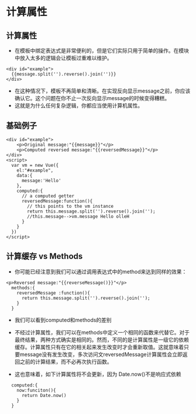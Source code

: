 # 计算属性
## 计算属性
- 在模板中绑定表达式是非常便利的，但是它们实际只用于简单的操作。在模块中放入太多的逻辑会让模板过重难以维护。
```
<div id="example">
  {{message.split('').reverse().join('')}}
</div>
```
- 在这种情况下，模板不再简单和清晰。在实现反向显示message之前，你应该确认它。这个问题在你不止一次反向显示message的时候变得糟糕。
- 这就是为什么任何复杂逻辑，你都应当使用计算机属性。

## 基础例子
```
<div id="example">
    <p>Original message:"{{message}}"</p>
    <p>Computed reversed message:"{{reversedMessage}}"</p>
</div>
<script>
  var vm = new Vue({
    el:"#example",
    data:{
      message:'Hello'
    },
    computed:{
      // a computed getter
      reversedMessage:function(){
        // this points to the vm instance
        return this.message.split('').reverse().join('');
        //this.message-->vm.message Hello olleH
      }
    }
  })
</script>

```
## 计算缓存 vs Methods
- 你可能已经注意到我们可以通过调用表达式中的method来达到同样的效果：
```
<p>Reversed message:"{{reverseMessage()}}"</p>
  methods:{
    reversedMessage :function(){
      return this.message.split('').reverse().join('');
    }
  }
```
- 我们可以看到computed和methods的差别
- 不经过计算属性，我们可以在methods中定义一个相同的函数来代替它。对于最终结果，两种方式确实是相同的。然而，不同的是计算属性是一级它的依赖缓存。计算属性只有在它的相关起来发生改变时才会重新取值。这就意味着只要message没有发生改变，多次访问文reversedMessage计算属性会立即返回之前的计算结果，而不必再次执行函数。

- 这也意味着，如下计算属性将不会更新，因为 Date.now()不是响应式依赖
```
  computed:{
    now:funciton(){
      return Date.now()
    }
  }
```
